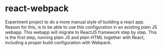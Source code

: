 # react-webpack

Experiment project to do a more manual style of building a react app.
Reason for this, is to be able to use this configuration in an existing plain JS webapp. This webapp will migrate to ReactJS framework step by step.
This is the first step, running plain JS and plain HTML together with React, including a proper build configuration with Webpack.
